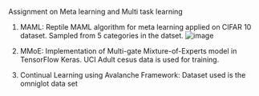 Assignment on Meta learning and Multi task learning
1. MAML: Reptile MAML algorithm for meta learning applied on CIFAR 10 dataset. Sampled from 5 categories in the datset.
![image](https://user-images.githubusercontent.com/10840984/143724012-e1efb865-9625-48bc-a748-c0b941da6a81.png)

2. MMoE: Implementation of Multi-gate Mixture-of-Experts model in TensorFlow Keras. UCI Adult cesus data is used for training.
3. Continual Learning using Avalanche Framework: Dataset used is the omniglot data set
